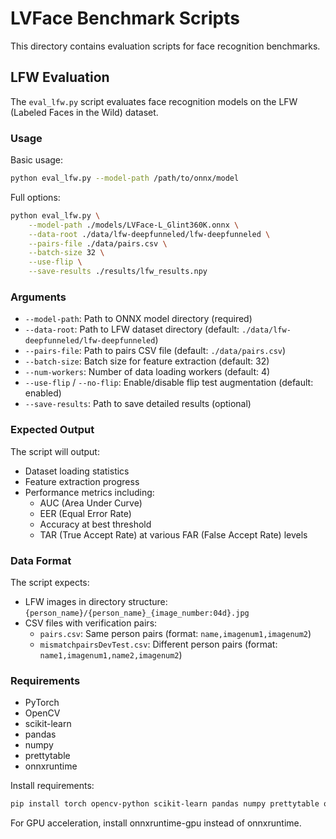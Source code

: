 # LVFace Benchmark Scripts

This directory contains evaluation scripts for face recognition benchmarks.

## LFW Evaluation

The `eval_lfw.py` script evaluates face recognition models on the LFW (Labeled Faces in the Wild) dataset.

### Usage

Basic usage:
```bash
python eval_lfw.py --model-path /path/to/onnx/model
```

Full options:
```bash
python eval_lfw.py \
    --model-path ./models/LVFace-L_Glint360K.onnx \
    --data-root ./data/lfw-deepfunneled/lfw-deepfunneled \
    --pairs-file ./data/pairs.csv \
    --batch-size 32 \
    --use-flip \
    --save-results ./results/lfw_results.npy
```

### Arguments

- `--model-path`: Path to ONNX model directory (required)
- `--data-root`: Path to LFW dataset directory (default: `./data/lfw-deepfunneled/lfw-deepfunneled`)
- `--pairs-file`: Path to pairs CSV file (default: `./data/pairs.csv`)
- `--batch-size`: Batch size for feature extraction (default: 32)
- `--num-workers`: Number of data loading workers (default: 4)
- `--use-flip` / `--no-flip`: Enable/disable flip test augmentation (default: enabled)
- `--save-results`: Path to save detailed results (optional)


### Expected Output

The script will output:
- Dataset loading statistics
- Feature extraction progress
- Performance metrics including:
  - AUC (Area Under Curve)
  - EER (Equal Error Rate)
  - Accuracy at best threshold
  - TAR (True Accept Rate) at various FAR (False Accept Rate) levels

### Data Format

The script expects:
- LFW images in directory structure: `{person_name}/{person_name}_{image_number:04d}.jpg`
- CSV files with verification pairs:
  - `pairs.csv`: Same person pairs (format: `name,imagenum1,imagenum2`)
  - `mismatchpairsDevTest.csv`: Different person pairs (format: `name1,imagenum1,name2,imagenum2`)

### Requirements

- PyTorch
- OpenCV
- scikit-learn
- pandas
- numpy
- prettytable
- onnxruntime

Install requirements:
```bash
pip install torch opencv-python scikit-learn pandas numpy prettytable onnxruntime
```

For GPU acceleration, install onnxruntime-gpu instead of onnxruntime.
